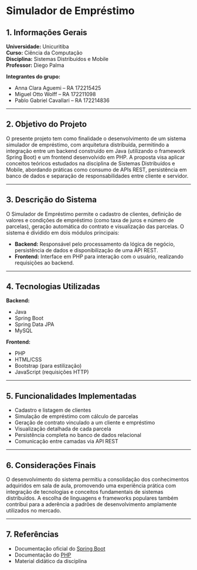 # Simulador de Empréstimo

## 1. Informações Gerais

**Universidade:** Unicuritiba  
**Curso:** Ciência da Computação  
**Disciplina:** Sistemas Distribuídos e Mobile  
**Professor:** Diego Palma

**Integrantes do grupo:**

- Anna Clara Aguemi – RA 172215425  
- Miguel Otto Wolff – RA 172211098  
- Pablo Gabriel Cavallari – RA 172214836

---

## 2. Objetivo do Projeto

O presente projeto tem como finalidade o desenvolvimento de um sistema simulador de empréstimo, com arquitetura distribuída, permitindo a integração entre um backend construído em Java (utilizando o framework Spring Boot) e um frontend desenvolvido em PHP. A proposta visa aplicar conceitos teóricos estudados na disciplina de Sistemas Distribuídos e Mobile, abordando práticas como consumo de APIs REST, persistência em banco de dados e separação de responsabilidades entre cliente e servidor.

---

## 3. Descrição do Sistema

O Simulador de Empréstimo permite o cadastro de clientes, definição de valores e condições de empréstimo (como taxa de juros e número de parcelas), geração automática do contrato e visualização das parcelas. O sistema é dividido em dois módulos principais:

- **Backend:** Responsável pelo processamento da lógica de negócio, persistência de dados e disponibilização de uma API REST.
- **Frontend:** Interface em PHP para interação com o usuário, realizando requisições ao backend.

---

## 4. Tecnologias Utilizadas

**Backend:**
- Java
- Spring Boot
- Spring Data JPA
- MySQL

**Frontend:**
- PHP
- HTML/CSS
- Bootstrap (para estilização)
- JavaScript (requisições HTTP)

---

## 5. Funcionalidades Implementadas

- Cadastro e listagem de clientes
- Simulação de empréstimo com cálculo de parcelas
- Geração de contrato vinculado a um cliente e empréstimo
- Visualização detalhada de cada parcela
- Persistência completa no banco de dados relacional
- Comunicação entre camadas via API REST

---

## 6. Considerações Finais

O desenvolvimento do sistema permitiu a consolidação dos conhecimentos adquiridos em sala de aula, promovendo uma experiência prática com integração de tecnologias e conceitos fundamentais de sistemas distribuídos. A escolha de linguagens e frameworks populares também contribui para a aderência a padrões de desenvolvimento amplamente utilizados no mercado.

---

## 7. Referências

- Documentação oficial do [Spring Boot](https://spring.io/projects/spring-boot)  
- Documentação do [PHP](https://www.php.net/manual/pt_BR/)  
- Material didático da disciplina

